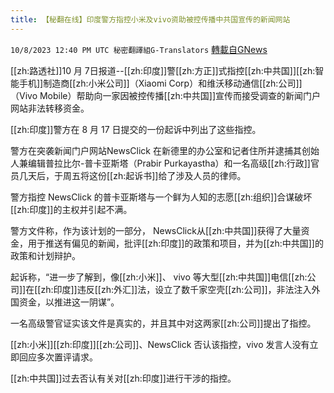 ```yaml
---
title: 【秘翻在线】印度警方指控小米及vivo资助被控传播中共国宣传的新闻网站
---
```

`10/8/2023 12:40 PM UTC 秘密翻譯組G-Translators` [轉載自GNews](https://gnews.org/articles/1803485)

[[zh:路透社]]10 月 7日报道--[[zh:印度]]警[[zh:方正]]式指控[[zh:中共国]][[zh:智能手机]]制造商[[zh:小米公司]]（Xiaomi Corp）和维沃移动通信[[zh:公司]]（Vivo Mobile）帮助向一家因被控传播[[zh:中共国]]宣传而接受调查的新闻门户网站非法转移资金。

[[zh:印度]]警方在 8 月 17 日提交的一份起诉中列出了这些指控。

警方在突袭新闻门户网站NewsClick 在新德里的办公室和记者住所并逮捕其创始人兼编辑普拉比尔-普卡亚斯塔（Prabir Purkayastha）和一名高级[[zh:行政]]官员几天后，于周五将这份[[zh:起诉书]]给了涉及人员的律师。

警方指控 NewsClick 的普卡亚斯塔与一个鲜为人知的志愿[[zh:组织]]合谋破坏[[zh:印度]]的主权并引起不满。

警方文件称，作为该计划的一部分， NewsClick从[[zh:中共国]]获得了大量资金，用于推送有偏见的新闻，批评[[zh:印度]]的政策和项目，并为[[zh:中共国]]的政策和计划辩护。

起诉称，“进一步了解到，像[[zh:小米]]、 vivo 等大型[[zh:中共国]]电信[[zh:公司]]在[[zh:印度]]违反[[zh:外汇]]法，设立了数千家空壳[[zh:公司]]，非法注入外国资金，以推进这一阴谋”。

一名高级警官证实该文件是真实的，并且其中对这两家[[zh:公司]]提出了指控。  

[[zh:小米]][[zh:印度]][[zh:公司]]、NewsClick 否认该指控，vivo 发言人没有立即回应多次置评请求。

[[zh:中共国]]过去否认有关对[[zh:印度]]进行干涉的指控。
